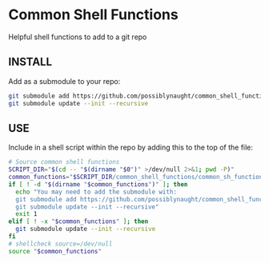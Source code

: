 # Common Shell Functions

Helpful shell functions to add to a git repo

## INSTALL

Add as a submodule to your repo:

```bash
git submodule add https://github.com/possiblynaught/common_shell_functions.git
git submodule update --init --recursive
```

## USE

Include in a shell script within the repo by adding this to the top of the file:

```bash
# Source common shell functions
SCRIPT_DIR="$(cd -- "$(dirname "$0")" >/dev/null 2>&1; pwd -P)"
common_functions="$SCRIPT_DIR/common_shell_functions/common_sh_functions.sh"
if [ ! -d "$(dirname "$common_functions")" ]; then
  echo "You may need to add the submodule with:
  git submodule add https://github.com/possiblynaught/common_shell_functions.git
  git submodule update --init --recursive"
  exit 1
elif [ ! -x "$common_functions" ]; then
  git submodule update --init --recursive
fi
# shellcheck source=/dev/null
source "$common_functions"
```
